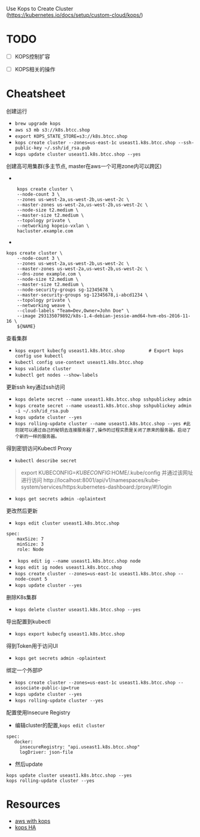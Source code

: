 Use Kops to Create Cluster  
(https://kubernetes.io/docs/setup/custom-cloud/kops/)

# TODO

- [ ] KOPS控制扩容
- [ ] KOPS相关的操作


# Cheatsheet

创建运行
* `brew upgrade kops`
* `aws s3 mb s3://k8s.btcc.shop`
* `export KOPS_STATE_STORE=s3://k8s.btcc.shop`
* `kops create cluster --zones=us-east-1c useast1.k8s.btcc.shop --ssh-public-key ~/.ssh/id_rsa.pub  `
* `kops update cluster useast1.k8s.btcc.shop --yes`

创建高可用集群(多主节点, master在aws一个可用zone内可以跨区)

* 
```
    kops create cluster \
    --node-count 3 \
    --zones us-west-2a,us-west-2b,us-west-2c \
    --master-zones us-west-2a,us-west-2b,us-west-2c \
    --node-size t2.medium \
    --master-size t2.medium \
    --topology private \
    --networking kopeio-vxlan \
    hacluster.example.com

```

* 
```
kops create cluster \
    --node-count 3 \
    --zones us-west-2a,us-west-2b,us-west-2c \
    --master-zones us-west-2a,us-west-2b,us-west-2c \
    --dns-zone example.com \
    --node-size t2.medium \
    --master-size t2.medium \
    --node-security-groups sg-12345678 \
    --master-security-groups sg-12345678,i-abcd1234 \
    --topology private \
    --networking weave \
    --cloud-labels "Team=Dev,Owner=John Doe" \
    --image 293135079892/k8s-1.4-debian-jessie-amd64-hvm-ebs-2016-11-16 \
    ${NAME}
```


查看集群
* `kops export kubecfg useast1.k8s.btcc.shop         # Export kops config use kubectl`
* `kubectl config use-context useast1.k8s.btcc.shop`
* `kops validate cluster` 
* `kubectl get nodes --show-labels`

更新ssh key通过ssh访问

* `kops delete secret --name useast1.k8s.btcc.shop sshpublickey admin`
* `kops create secret --name useast1.k8s.btcc.shop sshpublickey admin -i ~/.ssh/id_rsa.pub`
* `kops update cluster --yes`
* `kops rolling-update cluster --name useast1.k8s.btcc.shop --yes #此刻就可以通过自己的秘钥去连接服务器了,操作的过程实质是关闭了原来的服务器。启动了个新的一样的服务器。`

得到密钥访问Kubectl Proxy

* `kubectl describe secret`
>   export KUBECONFIG=$KUBECONFIG:$HOME/.kube/config
    并通过该网址进行访问 http://localhost:8001/api/v1/namespaces/kube-system/services/https:kubernetes-dashboard:/proxy/#!/login

* `kops get secrets admin -oplaintext`

更改然后更新
* `kops edit cluster useast1.k8s.btcc.shop`
```
spec:
    maxSize: 7
    minSize: 3
    role: Node 
```
* ` kops edit ig --name useast1.k8s.btcc.shop node`
* `kops edit ig nodes useast1.k8s.btcc.shop`
* `kops create cluster --zones=us-east-1c useast1.k8s.btcc.shop --node-count 5`
* `kops update cluster --yes`

删除K8s集群
* `kops delete cluster useast1.k8s.btcc.shop --yes`

导出配置到kubectl
* `kops export kubecfg useast1.k8s.btcc.shop`

得到Token用于访问UI
* `kops get secrets admin -oplaintext`

绑定一个外部IP
* `kops create cluster --zones=us-east-1c useast1.k8s.btcc.shop --associate-public-ip=true`
* `kops update cluster --yes`
* `kops rolling-update cluster --yes`

配置使用Insecure Registry
* 编辑cluster的配置,`kops edit cluster`

```
spec:
   docker:
     insecureRegistry: "api.useast1.k8s.btcc.shop"
     logDriver: json-file
```
* 然后update
```
kops update cluster useast1.k8s.btcc.shop --yes
kops rolling-update cluster --yes
```

# Resources

* [aws with kops](https://github.com/kubernetes/kops/blob/master/docs/aws.md)
* [kops HA](https://github.com/kubernetes/kops/blob/master/docs/high_availability.md)